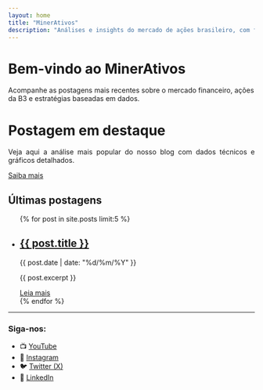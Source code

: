 ```yaml
---
layout: home
title: "MinerAtivos"
description: "Análises e insights do mercado de ações brasileiro, com foco em dados."
---
```


# Bem-vindo ao MinerAtivos

Acompanhe as postagens mais recentes sobre o mercado financeiro, ações da B3 e estratégias baseadas em dados.

<div class="alert alert-success mt-4" role="alert">
  <h1 class="alert-heading fst-italic mb-3">Postagem em destaque</h1>
  <p style="text-align:justify;">Veja aqui a análise mais popular do nosso blog com dados técnicos e gráficos detalhados.</p>
  <div class="d-flex justify-content-end">
    <a class="btn btn-outline-success line-green stretched-link mt-3" href="/posts/postagem-destaque.html">Saiba mais</a>
  </div>
</div>

## Últimas postagens

<ul class="post-list">
  {% for post in site.posts limit:5 %}
    <li class="post">
      <h2><a href="{{ post.url | relative_url }}">{{ post.title }}</a></h2>
      <p class="post-meta">
        {{ post.date | date: "%d/%m/%Y" }}
      </p>
      <p>{{ post.excerpt }}</p>
      <a class="btn btn-outline-primary" href="{{ post.url | relative_url }}">Leia mais</a>
    </li>
  {% endfor %}
</ul>

---

### Siga-nos:

- 📺 [YouTube](https://www.youtube.com/channel/UCc3QiTGPzbeOva5vGjXqW3g)
- 📸 [Instagram](https://www.instagram.com/minerativos/)
- 🐦 [Twitter (X)](https://x.com/MinerAtivos)
- 💼 [LinkedIn](https://www.linkedin.com/company/minerativos)
